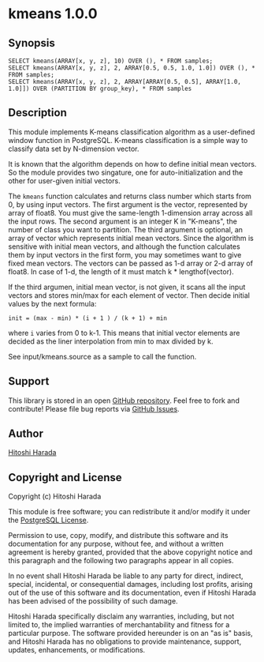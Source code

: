 kmeans 1.0.0
============

Synopsis
--------

    SELECT kmeans(ARRAY[x, y, z], 10) OVER (), * FROM samples;
    SELECT kmeans(ARRAY[x, y, z], 2, ARRAY[0.5, 0.5, 1.0, 1.0]) OVER (), * FROM samples;
    SELECT kmeans(ARRAY[x, y, z], 2, ARRAY[ARRAY[0.5, 0.5], ARRAY[1.0, 1.0]]) OVER (PARTITION BY group_key), * FROM samples

Description
-----------

This module implements K-means classification algorithm as a
user-defined window function in PostgreSQL. K-means classification
is a simple way to classify data set by N-dimension vector.

It is known that the algorithm depends on how to define
initial mean vectors. So the module provides two singature,
one for auto-initialization and the other for user-given
initial vectors.

The `kmeans` function calculates and returns class number which starts from
0, by using input vectors. The first argument is the vector, represented
by array of float8. You must give the same-length 1-dimension array across
all the input rows. The second argument is an integer K in "K-means", the
number of class you want to partition. The third argument is optional,
an array of vector which represents initial mean vectors. Since the
algorithm is sensitive with initial mean vectors, and although the function
calculates them by input vectors in the first form, you may sometimes want
to give fixed mean vectors. The vectors can be passed as 1-d array or 2-d
array of float8. In case of 1-d, the length of it must match k * lengthof(vector).

If the third argumen, initial mean vector, is not given, it scans
all the input vectors and stores min/max for each element of vector.
Then decide initial values by the next formula:

    init = (max - min) * (i + 1 ) / (k + 1) + min

where `i` varies from 0 to k-1. This means that initial vector elements
are decided as the liner interpolation from min to max divided by k.

See input/kmeans.source as a sample to call the function.

Support
-------

This library is stored in an open [GitHub
repository](http://github.com/umitanuki/kmeans-postgresql).
Feel free to fork and contribute! Please file bug reports
via [GitHub Issues](http://github.com/umitanuki/kmeans-postgresql/issues/).

Author
------

[Hitoshi Harada](mailto:umi.tanuki@gmail.com)

Copyright and License
---------------------

Copyright (c) Hitoshi Harada

This module is free software; you can redistribute it and/or modify it under
the [PostgreSQL License](http://www.opensource.org/licenses/postgresql).

Permission to use, copy, modify, and distribute this software and its 
documentation for any purpose, without fee, and without a written agreement is
hereby granted, provided that the above copyright notice and this paragraph
and the following two paragraphs appear in all copies.

In no event shall Hitoshi Harada be liable to any party for direct,
indirect, special, incidental, or consequential damages, including
lost profits, arising out of the use of this software and its documentation,
even if Hitoshi Harada has been advised of the possibility of such damage.

Hitoshi Harada specifically disclaim any warranties,
including, but not limited to, the implied warranties of merchantability and 
fitness for a particular purpose. The software provided hereunder is on an "as 
is" basis, and Hitoshi Harada has no obligations to provide maintenance,
support, updates, enhancements, or modifications.


